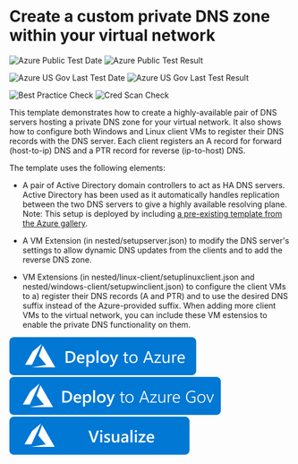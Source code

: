 # Create a custom private DNS zone within your virtual network

![Azure Public Test Date](https://azurequickstartsservice.blob.core.windows.net/badges/custom-private-dns/PublicLastTestDate.svg)
![Azure Public Test Result](https://azurequickstartsservice.blob.core.windows.net/badges/custom-private-dns/PublicDeployment.svg)

![Azure US Gov Last Test Date](https://azurequickstartsservice.blob.core.windows.net/badges/custom-private-dns/FairfaxLastTestDate.svg)
![Azure US Gov Last Test Result](https://azurequickstartsservice.blob.core.windows.net/badges/custom-private-dns/FairfaxDeployment.svg)

![Best Practice Check](https://azurequickstartsservice.blob.core.windows.net/badges/custom-private-dns/BestPracticeResult.svg)
![Cred Scan Check](https://azurequickstartsservice.blob.core.windows.net/badges/custom-private-dns/CredScanResult.svg)

This template demonstrates how to create a highly-available pair of DNS servers
hosting a private DNS zone for your virtual network. It also shows how to
configure both Windows and Linux client VMs to register their DNS records with
the DNS server. Each client registers an A record for forward (host-to-ip) DNS
and a PTR record for reverse (ip-to-host) DNS.

The template uses the following elements:

- A pair of Active Directory domain controllers to act as HA DNS servers. Active
  Directory has been used as it automatically handles replication between the
  two DNS servers to give a highly available resolving plane. Note: This setup
  is deployed by including
  [a pre-existing template from the Azure gallery](https://azure.microsoft.com/en-us/resources/templates/active-directory-new-domain-ha-2-dc/).

- A VM Extension (in nested/setupserver.json) to modify the DNS server's
  settings to allow dynamic DNS updates from the clients and to add the reverse
  DNS zone.

- VM Extensions (in nested/linux-client/setuplinuxclient.json and
  nested/windows-client/setupwinclient.json) to configure the client VMs to a)
  register their DNS records (A and PTR) and to use the desired DNS suffix
  instead of the Azure-provided suffix. When adding more client VMs to the
  virtual network, you can include these VM estensios to enable the private DNS
  functionality on them.

[![Deploy To Azure](https://raw.githubusercontent.com/Azure/azure-quickstart-templates/master/1-CONTRIBUTION-GUIDE/images/deploytoazure.svg?sanitize=true)](https://portal.azure.com/#create/Microsoft.Template/uri/https%3A%2F%2Fraw.githubusercontent.com%2FAzure%2Fazure-quickstart-templates%2Fmaster%2Fcustom-private-dns%2Fazuredeploy.json)
[![Deploy To Azure US Gov](https://raw.githubusercontent.com/Azure/azure-quickstart-templates/master/1-CONTRIBUTION-GUIDE/images/deploytoazuregov.svg?sanitize=true)](https://portal.azure.us/#create/Microsoft.Template/uri/https%3A%2F%2Fraw.githubusercontent.com%2FAzure%2Fazure-quickstart-templates%2Fmaster%2Fcustom-private-dns%2Fazuredeploy.json)
[![Visualize](https://raw.githubusercontent.com/Azure/azure-quickstart-templates/master/1-CONTRIBUTION-GUIDE/images/visualizebutton.svg?sanitize=true)](http://armviz.io/#/?load=https%3A%2F%2Fraw.githubusercontent.com%2FAzure%2Fazure-quickstart-templates%2Fmaster%2Fcustom-private-dns%2Fazuredeploy.json)
